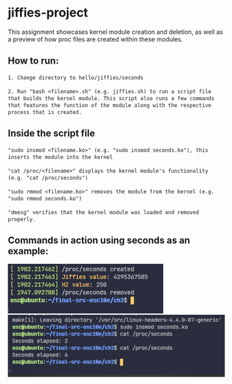 # jiffies-project
This assignment showcases kernel module creation and deletion, as well as a preview of how proc files are created within these modules. <br />

## How to run:
    1. Change directory to hello/jiffies/seconds

    2. Run "bash <filename>.sh" (e.g. jiffies.sh) to run a script file that builds the kernel module. This script also runs a few commands that features the function of the module along with the respective process that is created.
## Inside the script file
    "sudo insmod <filename.ko>" (e.g. "sudo insmod seconds.ko"), this inserts the module into the kernel

    "cat /proc/<filename>" displays the kernel module's functionality (e.g. "cat /proc/seconds")

    "sudo rmmod <filename.ko>" removes the module from the kernel (e.g. "sudo rmmod seconds.ko")

    "dmesg" verifies that the kernel module was loaded and removed properly.

## Commands in action using seconds as an example:

![Seconds-Process-Creation-And-Deletion](images/seconds-proc-created&removed.png)<br />
![Seconds-Process-Output](images/seconds-proc-output.png)<br />
